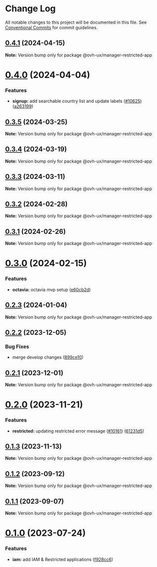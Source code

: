 # Change Log

All notable changes to this project will be documented in this file.
See [Conventional Commits](https://conventionalcommits.org) for commit guidelines.

## [0.4.1](https://github.com/ovh/manager/compare/@ovh-ux/manager-restricted-app@0.4.0...@ovh-ux/manager-restricted-app@0.4.1) (2024-04-15)

**Note:** Version bump only for package @ovh-ux/manager-restricted-app





# [0.4.0](https://github.com/ovh/manager/compare/@ovh-ux/manager-restricted-app@0.3.5...@ovh-ux/manager-restricted-app@0.4.0) (2024-04-04)


### Features

* **signup:** add searchable country list and update labels ([#10625](https://github.com/ovh/manager/issues/10625)) ([a263199](https://github.com/ovh/manager/commit/a263199b06a47298eb7bf0a99814b38da3b544c2))





## [0.3.5](https://github.com/ovh/manager/compare/@ovh-ux/manager-restricted-app@0.3.4...@ovh-ux/manager-restricted-app@0.3.5) (2024-03-25)

**Note:** Version bump only for package @ovh-ux/manager-restricted-app





## [0.3.4](https://github.com/ovh/manager/compare/@ovh-ux/manager-restricted-app@0.3.3...@ovh-ux/manager-restricted-app@0.3.4) (2024-03-19)

**Note:** Version bump only for package @ovh-ux/manager-restricted-app





## [0.3.3](https://github.com/ovh/manager/compare/@ovh-ux/manager-restricted-app@0.3.2...@ovh-ux/manager-restricted-app@0.3.3) (2024-03-11)

**Note:** Version bump only for package @ovh-ux/manager-restricted-app





## [0.3.2](https://github.com/ovh/manager/compare/@ovh-ux/manager-restricted-app@0.3.1...@ovh-ux/manager-restricted-app@0.3.2) (2024-02-28)

**Note:** Version bump only for package @ovh-ux/manager-restricted-app





## [0.3.1](https://github.com/ovh/manager/compare/@ovh-ux/manager-restricted-app@0.3.0...@ovh-ux/manager-restricted-app@0.3.1) (2024-02-26)

**Note:** Version bump only for package @ovh-ux/manager-restricted-app





# [0.3.0](https://github.com/ovh/manager/compare/@ovh-ux/manager-restricted-app@0.2.3...@ovh-ux/manager-restricted-app@0.3.0) (2024-02-15)


### Features

* **octavia:** octavia mvp setup ([e60cb2d](https://github.com/ovh/manager/commit/e60cb2d4bff27616b5f37d64334816105a830e8f))





## [0.2.3](https://github.com/ovh/manager/compare/@ovh-ux/manager-restricted-app@0.2.2...@ovh-ux/manager-restricted-app@0.2.3) (2024-01-04)

**Note:** Version bump only for package @ovh-ux/manager-restricted-app





## [0.2.2](https://github.com/ovh/manager/compare/@ovh-ux/manager-restricted-app@0.2.1...@ovh-ux/manager-restricted-app@0.2.2) (2023-12-05)


### Bug Fixes

* merge develop changes ([899ce10](https://github.com/ovh/manager/commit/899ce10676ccccdf4fa6da656b4d2890b2a61ecb))





## [0.2.1](https://github.com/ovh/manager/compare/@ovh-ux/manager-restricted-app@0.2.0...@ovh-ux/manager-restricted-app@0.2.1) (2023-12-01)

**Note:** Version bump only for package @ovh-ux/manager-restricted-app





# [0.2.0](https://github.com/ovh/manager/compare/@ovh-ux/manager-restricted-app@0.1.3...@ovh-ux/manager-restricted-app@0.2.0) (2023-11-21)


### Features

* **restricted:** updating restricted error message ([#10161](https://github.com/ovh/manager/issues/10161)) ([61231d5](https://github.com/ovh/manager/commit/61231d504e4ccd39423e3007454a328661e93de6))





## [0.1.3](https://github.com/ovh/manager/compare/@ovh-ux/manager-restricted-app@0.1.2...@ovh-ux/manager-restricted-app@0.1.3) (2023-11-13)

**Note:** Version bump only for package @ovh-ux/manager-restricted-app





## [0.1.2](https://github.com/ovh/manager/compare/@ovh-ux/manager-restricted-app@0.1.1...@ovh-ux/manager-restricted-app@0.1.2) (2023-09-12)

**Note:** Version bump only for package @ovh-ux/manager-restricted-app





## [0.1.1](https://github.com/ovh/manager/compare/@ovh-ux/manager-restricted-app@0.1.0...@ovh-ux/manager-restricted-app@0.1.1) (2023-09-07)

**Note:** Version bump only for package @ovh-ux/manager-restricted-app





# [0.1.0](https://github.com/ovh/manager/compare/@ovh-ux/manager-restricted-app@0.0.1...@ovh-ux/manager-restricted-app@0.1.0) (2023-07-24)


### Features

* **iam:** add IAM & Restricted applications ([f928cc6](https://github.com/ovh/manager/commit/f928cc6b28b94fbf9c0c99f460f217f08ede283d))
